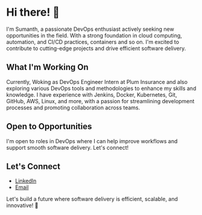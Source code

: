 # Hi there! 👋

I'm Sumanth, a passionate DevOps enthusiast actively seeking new opportunities in the field. With a strong foundation in cloud computing, automation, and CI/CD practices, containers and so on. I'm excited to contribute to cutting-edge projects and drive efficient software delivery.

## What I'm Working On

Currently, Woking as DevOps Engineer Intern at Plum Insurance and also exploring various DevOps tools and methodologies to enhance my skills and knowledge. I have experience with Jenkins, Docker, Kubernetes, Git, GitHub, AWS, Linux, and more, with a passion for streamlining development processes and promoting collaboration across teams.

## Open to Opportunities

I'm open to roles in DevOps where I can help improve workflows and support smooth software delivery. Let's connect!

## Let's Connect

- [LinkedIn](https://www.linkedin.com/in/sumanth1996)
- [Email](mailto:sumanthsagar07@gmail.com)

Let's build a future where software delivery is efficient, scalable, and innovative! 🚀


<!---
sumanthgitty/sumanthgitty is a ✨ special ✨ repository because its `README.md` (this file) appears on your GitHub profile.
You can click the Preview link to take a look at your changes.
--->
